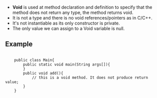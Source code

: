 - **Void** is used at method declaration and definition to specify that the method does not return any type, the method returns void. 
- It is not a type and there is no void references/pointers as in C/C++.
- It's not instantiable as its only constructor is private.
- The only value we can assign to a Void variable is null.

## Example
<codeblock language="html" type="lesson">
  <code>
    public class Main{  
  		public static void main(String args[]){
  		}
  		public void add(){  
  			// this is a void method. It does not produce return value;
  		}
  	}
  </code>
</codeblock>
